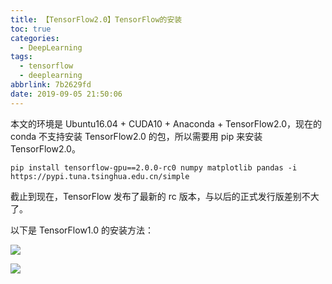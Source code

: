 ```yaml
---
title: 【TensorFlow2.0】TensorFlow的安装
toc: true
categories:
  - DeepLearning
tags:
  - tensorflow
  - deeplearning
abbrlink: 7b2629fd
date: 2019-09-05 21:50:06
---
```


本文的环境是 Ubuntu16.04 + CUDA10 + Anaconda + TensorFlow2.0，现在的 conda 不支持安装 TensorFlow2.0 的包，所以需要用 pip 来安装 TensorFlow2.0。

```shell
pip install tensorflow-gpu==2.0.0-rc0 numpy matplotlib pandas -i https://pypi.tuna.tsinghua.edu.cn/simple
```

截止到现在，TensorFlow 发布了最新的 rc 版本，与以后的正式发行版差别不大了。

<!-- more -->

以下是 TensorFlow1.0 的安装方法：

![](http://image.shuiyujie.com/2019-09-22-22-45-03.png)

![](http://image.shuiyujie.com/2019-09-22-22-45-44.png)